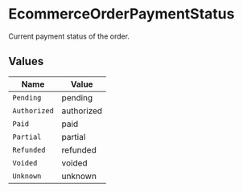 # EcommerceOrderPaymentStatus

Current payment status of the order.


## Values

| Name         | Value        |
| ------------ | ------------ |
| `Pending`    | pending      |
| `Authorized` | authorized   |
| `Paid`       | paid         |
| `Partial`    | partial      |
| `Refunded`   | refunded     |
| `Voided`     | voided       |
| `Unknown`    | unknown      |